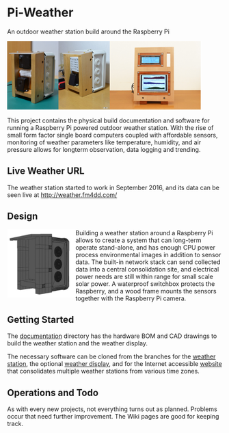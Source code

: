 # Pi-Weather

An outdoor weather station build around the Raspberry Pi

<img align="left" src="documentation\weather-station-v1.0\images\weather-station-v10-10.jpg" height="160px" width="120px"><img align="left" src="documentation\weather-station-v1.1\images\weather-station-v11-02.jpg" height="160px" width="120px"><img src="documentation\weather-display-v1.0\images\weather-display-v10-05.jpg" height="160x" width="213px">

This project contains the physical build documentation and software for running a Raspberry Pi powered outdoor weather station. With the rise of small form factor single board computers coupled with affordable sensors, monitoring of weather parameters like temperature, humidity, and air pressure allows for longterm observation, data logging and trending.

## Live Weather URL

The weather station started to work in September 2016, and its data can be seen live at <a href="http://weather.fm4dd.com/">http://weather.fm4dd.com/</a>

## Design

<img align="left" src="documentation\weather-station-v1.0\images\weather-station-v10-11.jpg" height="160px" width="160px">

Building a weather station around a Raspberry Pi allows to create a system that can long-term operate stand-alone, and has enough CPU power process environmental images in addition to sensor data. The built-in network stack can send collected data into a central consolidation site, and electrical power needs are still within range for small scale solar power. A waterproof switchbox protects the Raspberry, and a wood frame mounts the sensors together with the Raspberry Pi camera.

## Getting Started

The <a href="documentation">documentation</a> directory has the hardware BOM and CAD drawings to build the weather station and the weather display.

The necessary software can be cloned from the branches for the <a href="weather-station">weather station</a>, the optional <a href="weather-display">weather display</a>, and for the Internet accessible <a href="weather-web">website</a> that consolidates multiple weather stations from various time zones.

## Operations and Todo

As with every new projects, not everything turns out as planned. Problems occur that need further improvement. The Wiki pages are good for keeping track.

